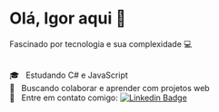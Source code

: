 # Olá, Igor aqui 👋

Fascinado por tecnologia e sua complexidade :computer:

<br/> :mortar_board: &nbsp; Estudando C# e JavaScript
<br/> :muscle: &nbsp; Buscando colaborar e aprender com projetos web
<br/> :email: &nbsp; Entre em contato comigo: [![Linkedin Badge](https://img.shields.io/badge/-IgorRossetti-blue?style=flat-square&logo=Linkedin&logoColor=white&link=https://www.linkedin.com/in/igor-nicolau-rossetti-a840b7b4/)](https://www.linkedin.com/in/igor-nicolau-rossetti-a840b7b4/) 

